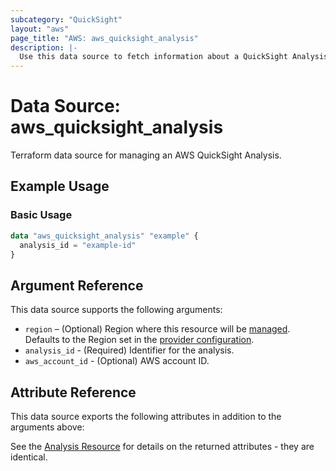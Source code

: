 ```yaml
---
subcategory: "QuickSight"
layout: "aws"
page_title: "AWS: aws_quicksight_analysis"
description: |-
  Use this data source to fetch information about a QuickSight Analysis.
---
```


# Data Source: aws_quicksight_analysis

Terraform data source for managing an AWS QuickSight Analysis.

## Example Usage

### Basic Usage

```terraform
data "aws_quicksight_analysis" "example" {
  analysis_id = "example-id"
}
```

## Argument Reference

This data source supports the following arguments:

* `region` – (Optional) Region where this resource will be [managed](https://docs.aws.amazon.com/general/latest/gr/rande.html#regional-endpoints). Defaults to the Region set in the [provider configuration](https://registry.terraform.io/providers/hashicorp/aws/latest/docs#aws-configuration-reference).
* `analysis_id` - (Required) Identifier for the analysis.
* `aws_account_id` - (Optional) AWS account ID.

## Attribute Reference

This data source exports the following attributes in addition to the arguments above:

See the [Analysis Resource](/docs/providers/aws/r/quicksight_analysis.html) for details on the
returned attributes - they are identical.
